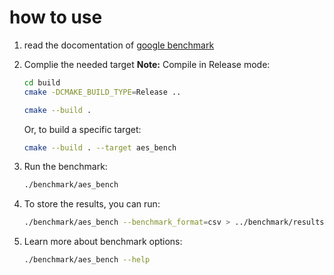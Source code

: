 # how to use

1. read the docomentation of [google benchmark](https://github.com/google/benchmark)


2. Complie the needed target **Note:** Compile in Release mode:
    ```bash
    cd build
    cmake -DCMAKE_BUILD_TYPE=Release ..
    ```
    ```bash
    cmake --build .
    ```
    Or, to build a specific target:
    ```bash
    cmake --build . --target aes_bench
    ```


3. Run the benchmark:
    ```bash
    ./benchmark/aes_bench
    ```

4. To store the results, you can run:
    ```bash
    ./benchmark/aes_bench --benchmark_format=csv > ../benchmark/results/aes_bench-$(date +%Y-%m-%d).csv
    ```

5. Learn more about benchmark options:
    ```bash
    ./benchmark/aes_bench --help
    ```
   
